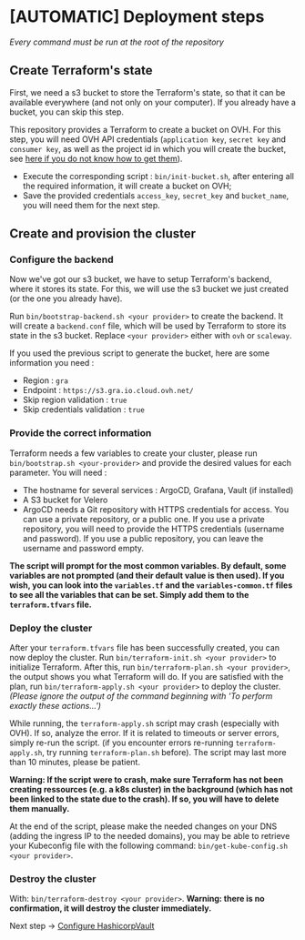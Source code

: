 # [AUTOMATIC] Deployment steps
_Every command must be run at the root of the repository_

## Create Terraform's state

First, we need a s3 bucket to store the Terraform's state, so that it can be available everywhere (and not only on your computer). If you already have a bucket, you can skip this step.

This repository provides a Terraform to create a bucket on OVH. For this step, you will need OVH API credentials (`application key`, `secret key` and `consumer key`, as well as the project id in which you will create the bucket, see [here if you do not know how to get them](https://help.ovhcloud.com/csm/en-api-getting-started-ovhcloud-api?id=kb_article_view&sysparm_article=KB0042777#advanced-usage-pair-ovhcloud-apis-with-an-application)).

- Execute the corresponding script : `bin/init-bucket.sh`, after entering all the required information, it will create a bucket on OVH;
- Save the provided credentials `access_key`, `secret_key` and `bucket_name`, you will need them for the next step.

## Create and provision the cluster

### Configure the backend
Now we've got our s3 bucket, we have to setup Terraform's backend, where it stores its state. For this, we will use the s3 bucket we just created (or the one you already have).

Run `bin/bootstrap-backend.sh <your provider>` to create the backend. It will create a `backend.conf` file, which will be used by Terraform to store its state in the s3 bucket. Replace `<your provider>` either with `ovh` or `scaleway`.

If you used the previous script to generate the bucket, here are some information you need :
 - Region : `gra`
 - Endpoint : `https://s3.gra.io.cloud.ovh.net/`
 - Skip region validation : `true`
 - Skip credentials validation : `true`

### Provide the correct information

Terraform needs a few variables to create your cluster, please run `bin/bootstrap.sh <your-provider>` and provide the desired values for each parameter. You will need :
- The hostname for several services : ArgoCD, Grafana, Vault (if installed)
- A S3 bucket for Velero
- ArgoCD needs a Git repository with HTTPS credentials for access. You can use a private repository, or a public one. If you use a private repository, you will need to provide the HTTPS credentials (username and password). If you use a public repository, you can leave the username and password empty.

**The script will prompt for the most common variables. By default, some variables are not prompted (and their default value is then used). If you wish, you can look into the `variables.tf` and the `variables-common.tf` files to see all the variables that can be set. Simply add them to the `terraform.tfvars` file.**

### Deploy the cluster

After your `terraform.tfvars` file has been successfully created, you can now deploy the cluster. Run `bin/terraform-init.sh <your provider>` to initialize Terraform. After this, run `bin/terraform-plan.sh <your provider>`, the output shows you what Terraform will do. If you are satisfied with the plan, run `bin/terraform-apply.sh <your provider>` to deploy the cluster. _(Please ignore the output of the command beginning with 'To perform exactly these actions...')_

While running, the `terraform-apply.sh` script may crash (especially with OVH). If so, analyze the error. If it is related to timeouts or server errors, simply re-run the script. (if you encounter errors re-running `terraform-apply.sh`, try running `terraform-plan.sh` before). The script may last more than 10 minutes, please be patient.

**Warning: If the script were to crash, make sure Terraform has not been creating ressources (e.g. a k8s cluster) in the background (which has not been linked to the state due to the crash). If so, you will have to delete them manually.**

At the end of the script, please make the needed changes on your DNS (adding the ingress IP to the needed domains), you may be able to retrieve your Kubeconfig file with the following command: `bin/get-kube-config.sh <your provider>`. 

### Destroy the cluster

With: `bin/terraform-destroy <your provider>`. **Warning: there is no confirmation, it will destroy the cluster immediately.**

Next step → [Configure HashicorpVault](./hashicorp-vault.md)
